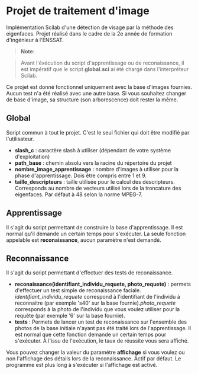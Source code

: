 Projet de traitement d'image
=====================

Implémentation Scilab d'une détection de visage par la méthode des eigenfaces. Projet réalisé dans le cadre de la 2e année de formation d'ingénieur à l'ENSSAT.

> **Note:**

> Avant l'éxécution du script d'apprentissage ou de reconaissance, il est impératif que le script **global.sci** ai été chargé dans l'interpréteur Scilab.

Ce projet est donné fonctionnel uniquement avec la base d'images fournies. Aucun test n'a été réalisé avec une autre base. Si vous souhaitez changer de base d'image, sa structure (son arborescence) doit rester la même.

Global
---------

Script commun à tout le projet. C'est le seul fichier qui doit être modifié par l'utilisateur.
- **slash_c** : caractère slash à utiliser (dépendant de votre système d'exploitation)
- **path_base** : chemin absolu vers la racine du répertoire du projet
- **nombre_image_apprentissage** : nombre d'images à utiliser pour la phase d'apprentissage. Dois être compris entre 1 et 9.
- **taille_descripteurs** : taille utilisée pour le calcul des descripteurs. Corresponds au nombre de vecteurs utilisé lors de la troncature des eigenfaces. Par défaut à 48 selon la norme MPEG-7.

Apprentissage
-------------------

Il s'agit du script permettant de construire la base d'apprentissage. Il est normal qu'il demande un certain temps pour s'exécuter.
La seule fonction appelable est **reconaissance**, aucun paramètre n'est demandé.

Reconnaissance
----------------------

Il s'agit du script permettant d'effectuer des tests de reconaissance. 
- **reconaissance(identifiant_individu_requete, photo_requete)** : permets d'effectuer un test simple de reconaissance faciale. *identifiant_individu_requete* correspond à l'identifiant de l'individu à reconnaitre (par exemple 's40' sur la base fournie).*photo_requete* corresponds à la photo de l'individu que vous voulez utiliser pour la requête (par exemple '6' sur la base fournie).
- **tests** : Permets de lancer un test de reconaissance sur l'ensemble des photos de la base initiale n'ayant pas été traité lors de l'apprentissage. Il est normal que cette fonction demande un certain temps pour s'exécuter. À l'issu de l'exécution, le taux de réussite vous sera affiché.

Vous pouvez changer la valeur du paramètre **affichage** si vous voulez ou non l'affichage des détails lors de la reconaissance. Actif par défaut. Le programme est plus long à s'exécuter si l'affichage est activé.
